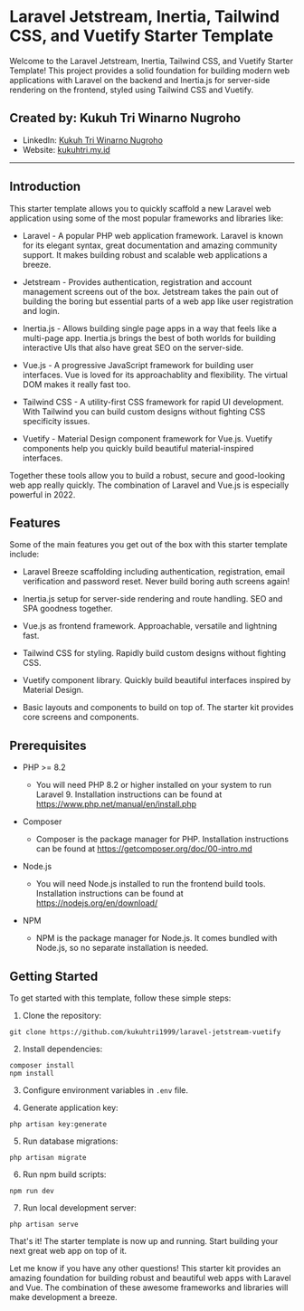 # Laravel Jetstream, Inertia, Tailwind CSS, and Vuetify Starter Template

Welcome to the Laravel Jetstream, Inertia, Tailwind CSS, and Vuetify Starter Template! This project provides a solid foundation for building modern web applications with Laravel on the backend and Inertia.js for server-side rendering on the frontend, styled using Tailwind CSS and Vuetify.

## Created by: Kukuh Tri Winarno Nugroho

- LinkedIn: [Kukuh Tri Winarno Nugroho](https://www.linkedin.com/in/kukuhtri99/)
- Website: [kukuhtri.my.id](https://kukuhtri.my.id/)

---

## Introduction

This starter template allows you to quickly scaffold a new Laravel web application using some of the most popular frameworks and libraries like:

- Laravel - A popular PHP web application framework. Laravel is known for its elegant syntax, great documentation and amazing community support. It makes building robust and scalable web applications a breeze.

- Jetstream - Provides authentication, registration and account management screens out of the box. Jetstream takes the pain out of building the boring but essential parts of a web app like user registration and login.

- Inertia.js - Allows building single page apps in a way that feels like a multi-page app. Inertia.js brings the best of both worlds for building interactive UIs that also have great SEO on the server-side.

- Vue.js - A progressive JavaScript framework for building user interfaces. Vue is loved for its approachablity and flexibility. The virtual DOM makes it really fast too.

- Tailwind CSS - A utility-first CSS framework for rapid UI development. With Tailwind you can build custom designs without fighting CSS specificity issues.

- Vuetify - Material Design component framework for Vue.js. Vuetify components help you quickly build beautiful material-inspired interfaces.

Together these tools allow you to build a robust, secure and good-looking web app really quickly. The combination of Laravel and Vue.js is especially powerful in 2022.

## Features

Some of the main features you get out of the box with this starter template include:

- Laravel Breeze scaffolding including authentication, registration, email verification and password reset. Never build boring auth screens again!

- Inertia.js setup for server-side rendering and route handling. SEO and SPA goodness together.

- Vue.js as frontend framework. Approachable, versatile and lightning fast.

- Tailwind CSS for styling. Rapidly build custom designs without fighting CSS.

- Vuetify component library. Quickly build beautiful interfaces inspired by Material Design.

- Basic layouts and components to build on top of. The starter kit provides core screens and components.

## Prerequisites

- PHP >= 8.2

  - You will need PHP 8.2 or higher installed on your system to run Laravel 9. Installation instructions can be found at https://www.php.net/manual/en/install.php

- Composer

  - Composer is the package manager for PHP. Installation instructions can be found at https://getcomposer.org/doc/00-intro.md

- Node.js

  - You will need Node.js installed to run the frontend build tools. Installation instructions can be found at https://nodejs.org/en/download/

- NPM
  - NPM is the package manager for Node.js. It comes bundled with Node.js, so no separate installation is needed.

## Getting Started

To get started with this template, follow these simple steps:

1. Clone the repository:

```
git clone https://github.com/kukuhtri1999/laravel-jetstream-vuetify
```

2. Install dependencies:

```
composer install
npm install
```

3. Configure environment variables in `.env` file.

4. Generate application key:

```
php artisan key:generate
```

5. Run database migrations:

```
php artisan migrate
```

6. Run npm build scripts:

```
npm run dev
```

7. Run local development server:

```
php artisan serve
```

That's it! The starter template is now up and running. Start building your next great web app on top of it.

Let me know if you have any other questions! This starter kit provides an amazing foundation for building robust and beautiful web apps with Laravel and Vue. The combination of these awesome frameworks and libraries will make development a breeze.

